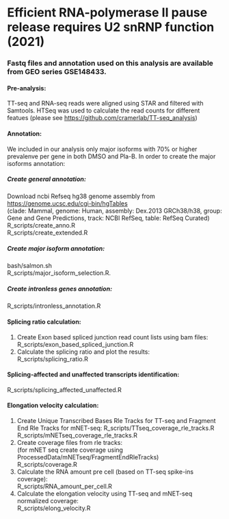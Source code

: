 # Efficient RNA-polymerase II pause release requires U2 snRNP function (2021)

### Fastq files and annotation used on this analysis are available from GEO series GSE148433.

#### Pre-analysis:   
TT-seq and RNA-seq reads were aligned using STAR and filtered with Samtools. HTSeq  was used to calculate the read counts for different featues (please see https://github.com/cramerlab/TT-seq_analysis)

#### Annotation:
We included in our analysis only major isoforms with 70% or higher prevalenve per gene in both DMSO and Pla-B.
In order to create the major isoforms annotation:  

##### Create general annotation:
Download ncbi Refseq hg38 genome assembly from https://genome.ucsc.edu/cgi-bin/hgTables   
(clade: Mammal, genome: Human,  assembly: Dex.2013 GRCh38/h38, group: Gene and Gene Predictions, track: NCBI RefSeq, table: RefSeq Curated)   
R_scripts/create_anno.R   
R_scripts/create_extended.R 

##### Create major isoform annotation:
bash/salmon.sh  
R_scripts/major_isoform_selection.R. 

##### Create intronless genes annotation:
R_scripts/intronless_annotation.R   

#### Splicing ratio calculation:
1) Create Exon based spliced junction read count lists using bam files:  
R_scripts/exon_based_spliced_junction.R   
2) Calculate the splicing ratio and plot the results:  
R_scripts/splicing_ratio.R

#### Splicing-affected and unaffected transcripts identification:
R_scripts/splicing_affected_unaffected.R

#### Elongation velocity calculation:
1) Create Unique Transcribed Bases Rle Tracks for TT-seq and Fragment End Rle Tracks for mNET-seq: 
R_scripts/TTseq_coverage_rle_tracks.R  
R_scripts/mNETseq_coverage_rle_tracks.R  
2) Create coverage files from rle tracks:  
(for mNET seq create coverage using ProcessedData/mNETseq/FragmentEndRleTracks)   
R_scripts/coverage.R     
3) Calculate the RNA amount pre cell (based on TT-seq spike-ins coverage):  
R_scripts/RNA_amount_per_cell.R  
4) Calculate the elongation velocity using TT-seq and mNET-seq normalized coverage:  
R_scripts/elong_velocity.R  
